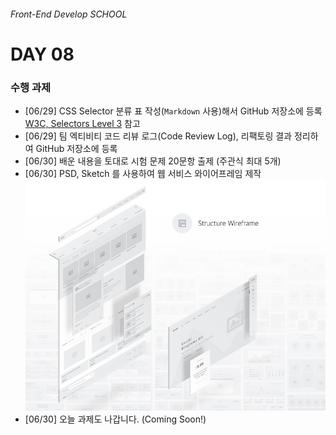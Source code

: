 ###### Front-End Develop SCHOOL

# DAY 08

### 수행 과제

- [06/29] CSS Selector 분류 표 작성(`Markdown` 사용)해서 GitHub 저장소에 등록<br>[W3C, Selectors Level 3](https://www.w3.org/TR/selectors/#selectors) 참고
- [06/29] 팀 엑티비티 코드 리뷰 로그(Code Review Log), 리팩토링 결과 정리하여 GitHub 저장소에 등록
- [06/30] 배운 내용을 토대로 시험 문제 20문항 출제 (주관식 최대 5개)
- [06/30] PSD, Sketch 를 사용하여 웹 서비스 와이어프레임 제작<br>
  ![wireframe](../Assets/wireframe.png)
- [06/30] 오늘 과제도 나갑니다. (Coming Soon!)

